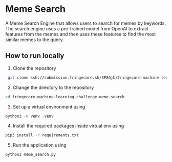 # Meme Search

A Meme Search Engine that allows users to search for memes by keywords. The search engine uses a pre-trained model from OpenAI to extract features from the memes and then uses these features to find the most similar memes to the query.

## How to run locally

1. Clone the repository
```bash
 git clone ssh://submission.fringecore.sh/5P8Gjb/fringecore-machine-learning-challenge-meme-search
```
2. Change the directory to the repository
```bash
cd fringecore-machine-learning-challenge-meme-search
```
3. Set up a virtual environment using
```bash
python3 -m venv .venv
```
4. Install the required packages inside virtual env using
```bash
pip3 install -r requirements.txt
```
5. Run the application using
```bash
python3 meme_search.py
```
